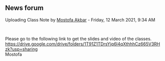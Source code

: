 <h2>News forum</h2><a href="https://moodle.cse.buet.ac.bd/user/view.php?id=30&course=564"></a>
Uploading Class Note
by <a href="https://moodle.cse.buet.ac.bd/user/view.php?id=30&course=564">Mostofa Akbar</a> - Friday, 12 March 2021, 9:34 AM


 

Please go to the following link to get the slides and video of the classes.<br />https://drive.google.com/drive/folders/1T91Z1TDrsYjq6l4qXthhhCz665V3RHzk?usp=sharing<br />Mostofa<br />






